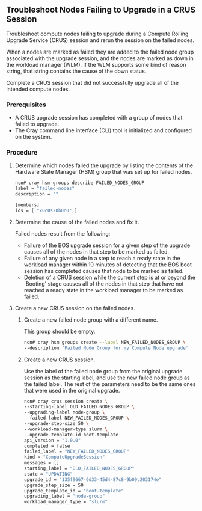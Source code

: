 ## Troubleshoot Nodes Failing to Upgrade in a CRUS Session

Troubleshoot compute nodes failing to upgrade during a Compute Rolling Upgrade Service \(CRUS\) session and rerun the session on the failed nodes.

When a nodes are marked as failed they are added to the failed node group associated with the upgrade session, and the nodes are marked as down in the workload manager \(WLM\). If the WLM supports some kind of reason string, that string contains the cause of the down status.

Complete a CRUS session that did not successfully upgrade all of the intended compute nodes.


### Prerequisites

-   A CRUS upgrade session has completed with a group of nodes that failed to upgrade.
-   The Cray command line interface \(CLI\) tool is initialized and configured on the system.


### Procedure

1.  Determine which nodes failed the upgrade by listing the contents of the Hardware State Manager \(HSM\) group that was set up for failed nodes.

    ```bash
    ncn# cray hsm groups describe FAILED_NODES_GROUP
    label = "failed-nodes"
    description = ""
    
    [members]
    ids = [ "x0c0s28b0n0",]
    ```

2.  Determine the cause of the failed nodes and fix it.

    Failed nodes result from the following:

    -   Failure of the BOS upgrade session for a given step of the upgrade causes all of the nodes in that step to be marked as failed.
    -   Failure of any given node in a step to reach a ready state in the workload manager within 10 minutes of detecting that the BOS boot session has completed causes that node to be marked as failed.
    -   Deletion of a CRUS session while the current step is at or beyond the 'Booting' stage causes all of the nodes in that step that have not reached a ready state in the workload manager to be marked as failed.

3.  Create a new CRUS session on the failed nodes.

    1.  Create a new failed node group with a different name.

        This group should be empty.

        ```bash
        ncn# cray hsm groups create --label NEW_FAILED_NODES_GROUP \
        --description 'Failed Node Group for my Compute Node upgrade'
        ```

    2.  Create a new CRUS session.

        Use the label of the failed node group from the original upgrade session as the starting label, and use the new failed node group as the failed label. The rest of the parameters need to be the same ones that were used in the original upgrade.

        ```bash
        ncn# cray crus session create \
        --starting-label OLD_FAILED_NODES_GROUP \
        --upgrading-label node-group \
        --failed-label NEW_FAILED_NODES_GROUP \
        --upgrade-step-size 50 \
        --workload-manager-type slurm \
        --upgrade-template-id boot-template
        api_version = "1.0.0"
        completed = false
        failed_label = "NEW_FAILED_NODES_GROUP"
        kind = "ComputeUpgradeSession"
        messages = []
        starting_label = "OLD_FAILED_NODES_GROUP"
        state = "UPDATING"
        upgrade_id = "135f9667-6d33-45d4-87c8-9b09c203174e"
        upgrade_step_size = 50
        upgrade_template_id = "boot-template"
        upgrading_label = "node-group"
        workload_manager_type = "slurm"
        ```



